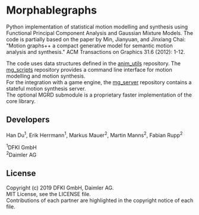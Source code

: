 ﻿# Morphablegraphs

Python implementation of statistical motion modelling and synthesis using Functional Principal Component Analysis and Gaussian Mixture Models. The code is partially based on the paper by Min, Jianyuan, and Jinxiang Chai:  
"Motion graphs++ a compact generative model for semantic motion analysis and synthesis." ACM Transactions on Graphics 31.6 (2012): 1-12.  
  
  
The code uses data structures defined in the [anim_utils](https://github.com/eherr/anim_utils) repository. The [mg_scripts](https://github.com/eherr/mg_scripts) repository provides a command line interface for motion modelling and motion synthesis.  
For the integration with a game engine, the [mg_server](https://github.com/eherr/mg_server) repository contains a stateful motion synthesis server.  
The optional MGRD submodule is a proprietary faster implementation of the core library.
 
## Developers

Han Du<sup>1</sup>, Erik Herrmann<sup>1</sup>, Markus Mauer<sup>2</sup>, Martin Manns<sup>2</sup>, Fabian Rupp<sup>2</sup>  <br/>
  
<sup>1</sup>DFKI GmbH  
<sup>2</sup>Daimler AG  



## License

Copyright (c) 2019 DFKI GmbH, Daimler AG.  
MIT License, see the LICENSE file.  
Contributions of each partner are highlighted in the copyright notice of each file.